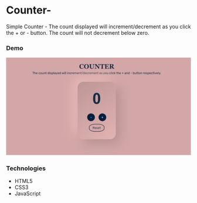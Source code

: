 # Counter-
Simple Counter - The count displayed will increment/decrement as you click the + or - button. The count will not decrement below zero.

### Demo

![quick website demo](website-demo.gif)

### Technologies

- HTML5
- CSS3
- JavaScript